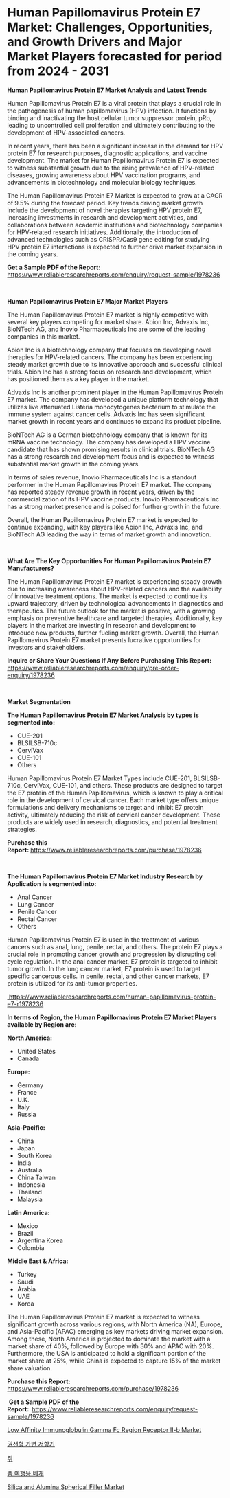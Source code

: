 <p><h1>Human Papillomavirus Protein E7 Market: Challenges, Opportunities, and Growth Drivers and Major Market Players forecasted for period from 2024 - 2031</h1></p><p><strong>Human Papillomavirus Protein E7 Market Analysis and Latest Trends</strong></p>
<p><p>Human Papillomavirus Protein E7 is a viral protein that plays a crucial role in the pathogenesis of human papillomavirus (HPV) infection. It functions by binding and inactivating the host cellular tumor suppressor protein, pRb, leading to uncontrolled cell proliferation and ultimately contributing to the development of HPV-associated cancers.</p><p>In recent years, there has been a significant increase in the demand for HPV protein E7 for research purposes, diagnostic applications, and vaccine development. The market for Human Papillomavirus Protein E7 is expected to witness substantial growth due to the rising prevalence of HPV-related diseases, growing awareness about HPV vaccination programs, and advancements in biotechnology and molecular biology techniques.</p><p>The Human Papillomavirus Protein E7 Market is expected to grow at a CAGR of 9.5% during the forecast period. Key trends driving market growth include the development of novel therapies targeting HPV protein E7, increasing investments in research and development activities, and collaborations between academic institutions and biotechnology companies for HPV-related research initiatives. Additionally, the introduction of advanced technologies such as CRISPR/Cas9 gene editing for studying HPV protein E7 interactions is expected to further drive market expansion in the coming years.</p></p>
<p><strong>Get a Sample PDF of the Report:&nbsp;</strong> <a href="https://www.reliableresearchreports.com/enquiry/request-sample/1978236">https://www.reliableresearchreports.com/enquiry/request-sample/1978236</a></p>
<p>&nbsp;</p>
<p><strong>Human Papillomavirus Protein E7 Major Market Players</strong></p>
<p><p>The Human Papillomavirus Protein E7 market is highly competitive with several key players competing for market share. Abion Inc, Advaxis Inc, BioNTech AG, and Inovio Pharmaceuticals Inc are some of the leading companies in this market.</p><p>Abion Inc is a biotechnology company that focuses on developing novel therapies for HPV-related cancers. The company has been experiencing steady market growth due to its innovative approach and successful clinical trials. Abion Inc has a strong focus on research and development, which has positioned them as a key player in the market.</p><p>Advaxis Inc is another prominent player in the Human Papillomavirus Protein E7 market. The company has developed a unique platform technology that utilizes live attenuated Listeria monocytogenes bacterium to stimulate the immune system against cancer cells. Advaxis Inc has seen significant market growth in recent years and continues to expand its product pipeline.</p><p>BioNTech AG is a German biotechnology company that is known for its mRNA vaccine technology. The company has developed a HPV vaccine candidate that has shown promising results in clinical trials. BioNTech AG has a strong research and development focus and is expected to witness substantial market growth in the coming years.</p><p>In terms of sales revenue, Inovio Pharmaceuticals Inc is a standout performer in the Human Papillomavirus Protein E7 market. The company has reported steady revenue growth in recent years, driven by the commercialization of its HPV vaccine products. Inovio Pharmaceuticals Inc has a strong market presence and is poised for further growth in the future.</p><p>Overall, the Human Papillomavirus Protein E7 market is expected to continue expanding, with key players like Abion Inc, Advaxis Inc, and BioNTech AG leading the way in terms of market growth and innovation.</p></p>
<p>&nbsp;</p>
<p><strong>What Are The Key Opportunities For Human Papillomavirus Protein E7 Manufacturers?</strong></p>
<p><p>The Human Papillomavirus Protein E7 market is experiencing steady growth due to increasing awareness about HPV-related cancers and the availability of innovative treatment options. The market is expected to continue its upward trajectory, driven by technological advancements in diagnostics and therapeutics. The future outlook for the market is positive, with a growing emphasis on preventive healthcare and targeted therapies. Additionally, key players in the market are investing in research and development to introduce new products, further fueling market growth. Overall, the Human Papillomavirus Protein E7 market presents lucrative opportunities for investors and stakeholders.</p></p>
<p><strong>Inquire or Share Your Questions If Any Before Purchasing This Report:</strong> <a href="https://www.reliableresearchreports.com/enquiry/pre-order-enquiry/1978236">https://www.reliableresearchreports.com/enquiry/pre-order-enquiry/1978236</a></p>
<p>&nbsp;</p>
<p><strong>Market Segmentation</strong></p>
<p><strong>The Human Papillomavirus Protein E7 Market Analysis by types is segmented into:</strong></p>
<p><ul><li>CUE-201</li><li>BLSILSB-710c</li><li>CerviVax</li><li>CUE-101</li><li>Others</li></ul></p>
<p><p>Human Papillomavirus Protein E7 Market Types include CUE-201, BLSILSB-710c, CerviVax, CUE-101, and others. These products are designed to target the E7 protein of the Human Papillomavirus, which is known to play a critical role in the development of cervical cancer. Each market type offers unique formulations and delivery mechanisms to target and inhibit E7 protein activity, ultimately reducing the risk of cervical cancer development. These products are widely used in research, diagnostics, and potential treatment strategies.</p></p>
<p><strong>Purchase this Report:&nbsp;</strong><a href="https://www.reliableresearchreports.com/purchase/1978236">https://www.reliableresearchreports.com/purchase/1978236</a></p>
<p>&nbsp;</p>
<p><strong>The Human Papillomavirus Protein E7 Market Industry Research by Application is segmented into:</strong></p>
<p><ul><li>Anal Cancer</li><li>Lung Cancer</li><li>Penile Cancer</li><li>Rectal Cancer</li><li>Others</li></ul></p>
<p><p>Human Papillomavirus Protein E7 is used in the treatment of various cancers such as anal, lung, penile, rectal, and others. The protein E7 plays a crucial role in promoting cancer growth and progression by disrupting cell cycle regulation. In the anal cancer market, E7 protein is targeted to inhibit tumor growth. In the lung cancer market, E7 protein is used to target specific cancerous cells. In penile, rectal, and other cancer markets, E7 protein is utilized for its anti-tumor properties.</p></p>
<p><a href="https://www.reliableresearchreports.com/human-papillomavirus-protein-e7-r1978236">&nbsp;https://www.reliableresearchreports.com/human-papillomavirus-protein-e7-r1978236</a></p>
<p><strong>In terms of Region, the Human Papillomavirus Protein E7 Market Players available by Region are:</strong></p>
<p>
    <p> <strong> North America: </strong>
        <ul>
            <li>United States</li>
            <li>Canada</li>
        </ul>
        </p> 
    <p> <strong> Europe: </strong>
        <ul>
            <li>Germany</li>
            <li>France</li>
            <li>U.K.</li>
            <li>Italy</li>
            <li>Russia</li>
        </ul>
        </p> 
    <p> <strong> Asia-Pacific: </strong>
        <ul>
            <li>China</li>
            <li>Japan</li>
            <li>South Korea</li>
            <li>India</li>
            <li>Australia</li>
            <li>China Taiwan</li>
            <li>Indonesia</li>
            <li>Thailand</li>
            <li>Malaysia</li>
        </ul>
        </p> 
    <p> <strong> Latin America: </strong>
        <ul>
            <li>Mexico</li>
            <li>Brazil</li>
            <li>Argentina Korea</li>
            <li>Colombia</li>
        </ul>
        </p> 
    <p> <strong> Middle East & Africa: </strong>
        <ul>
            <li>Turkey</li>
            <li>Saudi</li>
            <li>Arabia</li>
            <li>UAE</li>
            <li>Korea</li>
        </ul>
    </p>
    </p>
<p><p>The Human Papillomavirus Protein E7 market is expected to witness significant growth across various regions, with North America (NA), Europe, and Asia-Pacific (APAC) emerging as key markets driving market expansion. Among these, North America is projected to dominate the market with a market share of 40%, followed by Europe with 30% and APAC with 20%. Furthermore, the USA is anticipated to hold a significant portion of the market share at 25%, while China is expected to capture 15% of the market share valuation.</p></p>
<p><strong>Purchase this Report: </strong><a href="https://www.reliableresearchreports.com/purchase/1978236">https://www.reliableresearchreports.com/purchase/1978236</a></p>
<p>&nbsp;<strong>Get a Sample PDF of the Report:&nbsp;&nbsp;</strong><a href="https://www.reliableresearchreports.com/enquiry/request-sample/1978236">https://www.reliableresearchreports.com/enquiry/request-sample/1978236</a></p>
<p><strong></strong></p>
<p><p><a href="https://github.com/Sherrillcrooksxa8i18ucf2m/Market-Research-Report-List-2/blob/main/low-affinity-immunoglobulin-gamma-fc-region-receptor-ii-b-market.md">Low Affinity Immunoglobulin Gamma Fc Region Receptor II-b Market</a></p><p><a href="https://github.com/fredrickeglers/Market-Research-Report-List-2/blob/main/424847957790.md">권선형 가변 저항기</a></p><p><a href="https://medium.com/@ieremiapadurariu20221/mice-%EC%8B%9C%EC%9E%A5-%EC%8B%9C%EC%9E%A5-cagr-%EC%8B%9C%EC%9E%A5-%ED%8A%B8%EB%A0%8C%EB%93%9C-%EB%B0%8F-%EC%84%B1%EC%9E%A5-%EC%A0%84%EB%9E%B5%EC%97%90-%EB%8C%80%ED%95%9C-%ED%86%B5%EC%B0%B0%EB%A0%A5-2cd36b12bba4">쥐</a></p><p><a href="https://github.com/bunxhcci35271755/Market-Research-Report-List-2/blob/main/509147457789.md">폼 여행용 베개</a></p><p><a href="https://issuu.com/reportprime-2/docs/silica-and-alumina-spherical-filler-market-size-20">Silica and Alumina Spherical Filler Market</a></p></p>